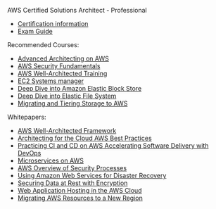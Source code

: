 AWS Certified Solutions Architect - Professional

-   [Certification information](https://aws.amazon.com/certification/certified-solutions-architect-professional/)
-  [Exam Guide](https://d1.awsstatic.com/training-and-certification/docs-sa-pro/AWS%20Certified%20Solutions%20Architect-Professional_Exam%20Guide.pdf)

Recommended Courses:

-   [Advanced Architecting on AWS](https://aws.amazon.com/training/course-descriptions/advanced-architecting/)
-   [AWS Security Fundamentals](https://aws.amazon.com/training/course-descriptions/security-fundamentals/)
-   [AWS Well-Architected Training](https://www.aws.training/learningobject/curriculum?id=12049)
-   [EC2 Systems manager](https://www.aws.training/learningobject/curriculum?id=13830)
-   [Deep Dive into Amazon Elastic Block Store](https://www.aws.training/learningobject/wbc?id=16362)
-   [Deep Dive into Elastic File System](https://www.aws.training/learningobject/curriculum?id=25384)
-   [Migrating and Tiering Storage to AWS](https://www.aws.training/learningobject/wbc?id=16368)
<!--- -   [Exam Readiness Workshop](https://www.aws.training/learningobject/wbc?id=34737) -->



Whitepapers:

-   [AWS Well-Architected Framework](https://d1.awsstatic.com/whitepapers/architecture/AWS_Well-Architected_Framework.pdf)
-   [Architecting for the Cloud AWS Best Practices](https://d1.awsstatic.com/whitepapers/AWS_Cloud_Best_Practices.pdf)
-   [Practicing CI and CD on AWS Accelerating Software Delivery with DevOps](https://d1.awsstatic.com/whitepapers/DevOps/practicing-continuous-integration-continuous-delivery-on-AWS.pdf) 
-   [Microservices on AWS](https://d1.awsstatic.com/whitepapers/microservices-on-aws.pdf)
-   [AWS Overview of Security Processes](https://d1.awsstatic.com/whitepapers/Security/AWS_Security_Whitepaper.pdf)
-   [Using Amazon Web Services for Disaster Recovery](https://d1.awsstatic.com/whitepapers/aws-disaster-recovery.pdf)
-   [Securing Data at Rest with Encryption](http://d0.awsstatic.com/whitepapers/AWS_Securing_Data_at_Rest_with_Encryption.pdf)
-   [Web Application Hosting in the AWS Cloud](https://d0.awsstatic.com/whitepapers/aws-web-hosting-best-practices.pdf)
-   [Migrating AWS Resources to a New Region](http://d0.awsstatic.com/whitepapers/aws-migrate-resources-to-new-region.pdf)
